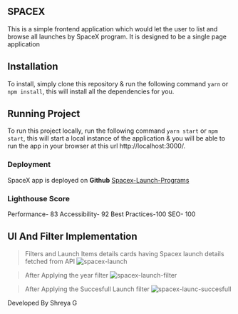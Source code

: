 ## SPACEX
This is a simple frontend application which would let the user to list and browse all launches by SpaceX program.
 It is designed to be a single page application

## Installation
To install, simply clone this repository & run the following command  `yarn` or `npm install`, this will install all the dependencies for you.

## Running Project
To run this project locally, run the following command  `yarn start` or `npm start`, this will start a local instance of the application & you will be able to run the app in your browser at this url http://localhost:3000/.

### Deployment

SpaceX app is deployed on **Github** [Spacex-Launch-Programs](https://shreya0917.github.io/SpaceX-program-launch/)

### Lighthouse Score
Performance- 83
Accessibility- 92
Best Practices-100
SEO- 100

## UI And Filter Implementation

>Filters and Launch Items details cards having Spacex launch details fetched from API
![spacex-launch](https://user-images.githubusercontent.com/43196919/105287072-7a23d200-5bdd-11eb-88b1-def69ec03a36.PNG)

>After Applying the year filter 
![spacex-launch-filter](https://user-images.githubusercontent.com/43196919/105288225-d4bd2e00-5bdd-11eb-8e31-f62e5439d321.PNG)

>After Applying the Succesfull Launch filter
![spacex-launc-succesfull](https://user-images.githubusercontent.com/43196919/105289366-1ea61400-5bde-11eb-9c8d-0a5fe5b576df.PNG)
 



Developed By Shreya G
